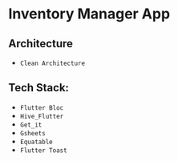 # Inventory Manager App

## Architecture

- `Clean Architecture`

## Tech Stack:

- `Flutter Bloc`
- `Hive_Flutter`
- `Get_it`
- `Gsheets`
- `Equatable`
- `Flutter Toast`
